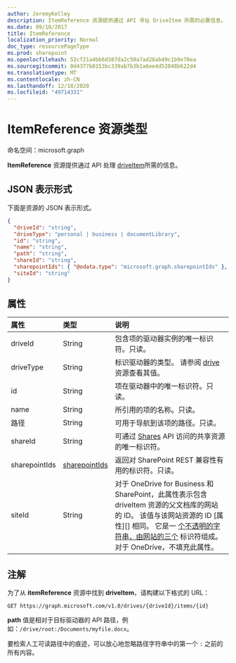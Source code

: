 ```yaml
---
author: JeremyKelley
description: ItemReference 资源提供通过 API 寻址 DriveItem 所需的必要信息。
ms.date: 09/10/2017
title: ItemReference
localization_priority: Normal
doc_type: resourcePageType
ms.prod: sharepoint
ms.openlocfilehash: 52cf21a4bb6d387da2c50a7ad28ab49c1b9e70ea
ms.sourcegitcommit: 0d4377b0153bc339ab7b3b1a6ee4d52848b622d4
ms.translationtype: MT
ms.contentlocale: zh-CN
ms.lasthandoff: 12/18/2020
ms.locfileid: "49714331"
---
```

# <a name="itemreference-resource-type"></a>ItemReference 资源类型

命名空间：microsoft.graph

**ItemReference** 资源提供通过 API 处理 [driveItem](driveitem.md)所需的信息。

## <a name="json-representation"></a>JSON 表示形式

下面是资源的 JSON 表示形式。

<!-- {
  "blockType": "resource",
  "optionalProperties": [ "path", "shareId", "sharepointIds" ],
  "@odata.type": "microsoft.graph.itemReference"
}-->

```json
{
  "driveId": "string",
  "driveType": "personal | business | documentLibrary",
  "id": "string",
  "name": "string",
  "path": "string",
  "shareId": "string",
  "sharepointIds": { "@odata.type": "microsoft.graph.sharepointIds" },
  "siteId": "string"
}
```

## <a name="properties"></a>属性

| 属性      | 类型              | 说明
|:--------------|:------------------|:-----------------------------------------
| driveId       | String            | 包含项的驱动器实例的唯一标识符。只读。
| driveType     | String            | 标识驱动器的类型。 请参阅 [drive][] 资源查看其值。
| id            | String            | 项在驱动器中的唯一标识符。只读。
| name          | String            | 所引用的项的名称。只读。
| 路径          | String            | 可用于导航到该项的路径。只读。
| shareId       | String            | 可通过 [Shares][] API 访问的共享资源的唯一标识符。
| sharepointIds | [sharepointIds][] | 返回对 SharePoint REST 兼容性有用的标识符。只读。
| siteId        | String            | 对于 OneDrive for Business 和 SharePoint，此属性表示包含 driveItem 资源的父文档库的网站的 ID。 该值与该网站资源的 ID [属性][] 相同。 它是一 [个不透明的字符串，由网站的三个](/graph/api/resources/site?view=graph-rest-beta&preserve-view=true#id-property) 标识符组成。 <br>对于 OneDrive，不填充此属性。

[drive]: ../resources/drive.md
[sharepointIds]: ../resources/sharepointids.md
[Shares]: ../api/shares-get.md
[网站]: ../resources/site.md

## <a name="remarks"></a>注解

为了从 **itemReference** 资源中找到 **driveItem**，请构建以下格式的 URL：

```http
GET https://graph.microsoft.com/v1.0/drives/{driveId}/items/{id}
```

**path** 值是相对于目标驱动器的 API 路径，例如：`/drive/root:/Documents/myfile.docx`。

要检索人工可读路径中的痕迹，可以放心地忽略路径字符串中的第一个 `:` 之前的所有内容。

<!-- uuid: 8fcb5dbc-d5aa-4681-8e31-b001d5168d79
2015-10-25 14:57:30 UTC -->
<!-- {
  "type": "#page.annotation",
  "description": "ItemReference returns a pointer to another item.",
  "section": "documentation",
  "tocPath": "Resources/ItemReference"
} -->


